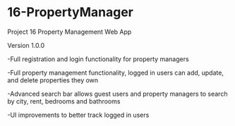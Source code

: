 # 16-PropertyManager
Project 16 Property Management Web App


Version 1.0.0

-Full registration and login functionality for property managers

-Full property management functionality, logged in users can add, update, and delete properties they own

-Advanced search bar allows guest users and property managers to search by city, rent, bedrooms and bathrooms

-UI improvements to better track logged in users